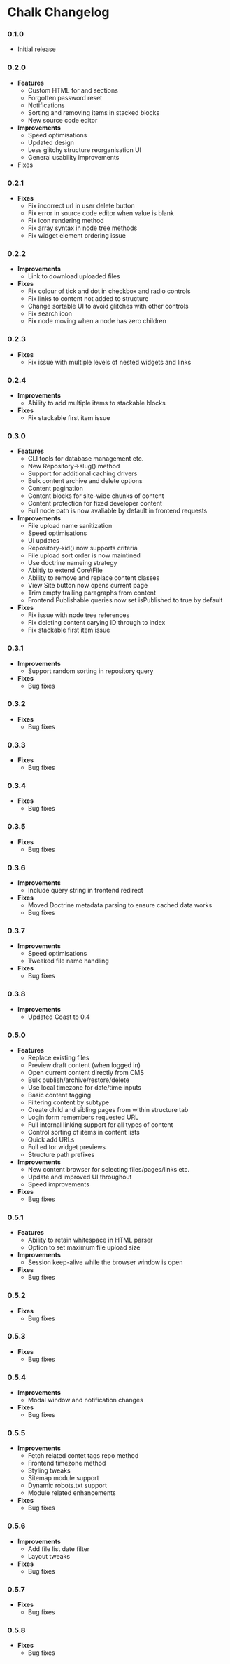 # Chalk Changelog

### 0.1.0

* Initial release

### 0.2.0

* **Features**
	* Custom HTML for <head> and <body> sections
	* Forgotten password reset
	* Notifications
	* Sorting and removing items in stacked blocks
	* New source code editor
* **Improvements**
	* Speed optimisations
	* Updated design
	* Less glitchy structure reorganisation UI
	* General usability improvements
* Fixes

### 0.2.1

* **Fixes**
	* Fix incorrect url in user delete button
	* Fix error in source code editor when value is blank
	* Fix icon rendering method
	* Fix array syntax in node tree methods
	* Fix widget element ordering issue

### 0.2.2

* **Improvements**
	* Link to download uploaded files
* **Fixes**
	* Fix colour of tick and dot in checkbox and radio controls
	* Fix links to content not added to structure
	* Change sortable UI to avoid glitches with other controls
	* Fix search icon
	* Fix node moving when a node has zero children

### 0.2.3

* **Fixes**
	* Fix issue with multiple levels of nested widgets and links

### 0.2.4

* **Improvements**
	* Ability to add multiple items to stackable blocks
* **Fixes**
	* Fix stackable first item issue

### 0.3.0

* **Features**
	* CLI tools for database management etc.
	* New Repository->slug() method
	* Support for additional caching drivers
	* Bulk content archive and delete options
	* Content pagination
	* Content blocks for site-wide chunks of content
	* Content protection for fixed developer content
	* Full node path is now avaliable by default in frontend requests
* **Improvements**
	* File upload name sanitization
	* Speed optimisations	
	* UI updates
	* Repository->id() now supports criteria
	* File upload sort order is now maintined
	* Use doctrine nameing strategy
	* Abiltiy to extend Core\File
	* Ability to remove and replace content classes
	* View Site button now opens current page
	* Trim empty trailing paragraphs from content
	* Frontend Publishable queries now set isPublished to true by default
* **Fixes**
	* Fix issue with node tree references
	* Fix deleting content carying ID through to index
	* Fix stackable first item issue

### 0.3.1

* **Improvements**
	* Support random sorting in repository query
* **Fixes**
	* Bug fixes

### 0.3.2

* **Fixes**
	* Bug fixes

### 0.3.3

* **Fixes**
	* Bug fixes

### 0.3.4

* **Fixes**
	* Bug fixes

### 0.3.5

* **Fixes**
	* Bug fixes

### 0.3.6

* **Improvements**
	* Include query string in frontend redirect
* **Fixes**
	* Moved Doctrine metadata parsing to ensure cached data works
	* Bug fixes

### 0.3.7

* **Improvements**
	* Speed optimisations
	* Tweaked file name handling
* **Fixes**
	* Bug fixes

### 0.3.8

* **Improvements**
	* Updated Coast to 0.4

### 0.5.0

* **Features**
	* Replace existing files
	* Preview draft content (when logged in)
	* Open current content directly from CMS
	* Bulk publish/archive/restore/delete
	* Use local timezone for date/time inputs
	* Basic content tagging
	* Filtering content by subtype
	* Create child and sibling pages from within structure tab
	* Login form remembers requested URL
	* Full internal linking support for all types of content 
	* Control sorting of items in content lists
	* Quick add URLs
	* Full editor widget previews
	* Structure path prefixes
* **Improvements**
	* New content browser for selecting files/pages/links etc.
	* Update and improved UI throughout
	* Speed improvements
* **Fixes**
	* Bug fixes

### 0.5.1

* **Features**
	* Ability to retain whitespace in HTML parser
	* Option to set maximum file upload size
* **Improvements**
	* Session keep-alive while the browser window is open
* **Fixes**
	* Bug fixes

### 0.5.2

* **Fixes**
	* Bug fixes

### 0.5.3

* **Fixes**
	* Bug fixes

### 0.5.4

* **Improvements**
	* Modal window and notification changes
* **Fixes**
	* Bug fixes

### 0.5.5

* **Improvements**
	* Fetch related contet tags repo method
	* Frontend timezone method
	* Styling tweaks
	* Sitemap module support
	* Dynamic robots.txt support
	* Module related enhancements
* **Fixes**
	* Bug fixes

### 0.5.6

* **Improvements**
	* Add file list date filter
	* Layout tweaks
* **Fixes**
	* Bug fixes

### 0.5.7

* **Fixes**
	* Bug fixes

### 0.5.8

* **Fixes**
	* Bug fixes